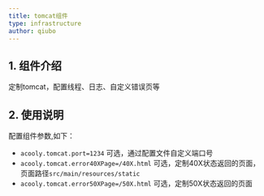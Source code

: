 ```yaml
---
title: tomcat组件
type: infrastructure
author: qiubo
---
```

## 1. 组件介绍
   定制tomcat，配置线程、日志、自定义错误页等
   
## 2. 使用说明

配置组件参数,如下：

   * `acooly.tomcat.port=1234` 可选，通过配置文件自定义端口号
   * `acooly.tomcat.error40XPage=/40X.html` 可选，定制40X状态返回的页面，页面路径`src/main/resources/static`
   * `acooly.tomcat.error50XPage=/50X.html` 可选，定制50X状态返回的页面
    